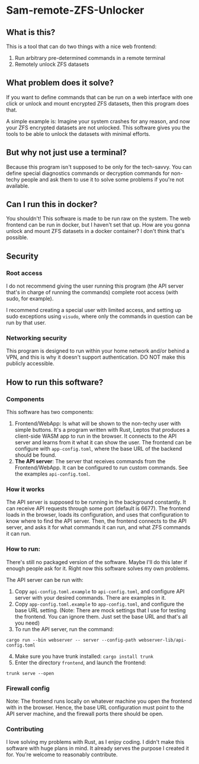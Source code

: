 # Sam-remote-ZFS-Unlocker

## What is this?

This is a tool that can do two things with a nice web frontend:

1. Run arbitrary pre-determined commands in a remote terminal
2. Remotely unlock ZFS datasets

## What problem does it solve?

If you want to define commands that can be run on a web interface with one click or unlock and mount encrypted ZFS datasets, then this program does that.

A simple example is: Imagine your system crashes for any reason, and now your ZFS encrypted datasets are not unlocked. This software gives you the tools to be able to unlock the datasets with minimal efforts.

## But why not just use a terminal?

Because this program isn't supposed to be only for the tech-savvy. You can define special diagnostics commands or decryption commands for non-techy people and ask them to use it to solve some problems if you're not available.

## Can I run this in docker?

You shouldn't! This software is made to be run raw on the system. The web frontend can be run in docker, but I haven't set that up. How are you gonna unlock and mount ZFS datasets in a docker container? I don't think that's possible.

## Security

### Root access

I do not recommend giving the user running this program (the API server that's in charge of running the commands) complete root access (with sudo, for example).

I recommend creating a special user with limited access, and setting up sudo exceptions using `visudo`, where only the commands in question can be run by that user.

### Networking security

This program is designed to run within your home network and/or behind a VPN, and this is why it doesn't support authentication. DO NOT make this publicly accessible.

## How to run this software?

### Components

This software has two components:

1. Frontend/WebApp: Is what will be shown to the non-techy user with simple buttons. It's a program written with Rust, Leptos that produces a client-side WASM app to run in the browser. It connects to the API server and learns from it what it can show the user. The frontend can be configure with `app-config.toml`, where the base URL of the backend should be found.
2. **The API server**: The server that receives commands from the Frontend/WebApp. It can be configured to run custom commands. See the examples `api-config.toml`.

### How it works

The API server is supposed to be running in the background constantly. It can receive API requests through some port (default is 6677). The frontend loads in the browser, loads its configuration, and uses that configuration to know where to find the API server. Then, the frontend connects to the API server, and asks it for what commands it can run, and what ZFS commands it can run.

### How to run:

There's still no packaged version of the software. Maybe I'll do this later if enough people ask for it. Right now this software solves my own problems.

The API server can be run with:

1. Copy `api-config.toml.example` to `api-config.toml`, and configure API server with your desired commands. There are examples in it.
2. Copy `app-config.toml.example` to `app-config.toml`, and configure the base URL setting. (Note: There are mock settings that I use for testing the frontend. You can ignore them. Just set the base URL and that's all you need)
3. To run the API server, run the command:

```
cargo run --bin webserver -- server --config-path webserver-lib/api-config.toml
```

4. Make sure you have trunk installed: `cargo install trunk`
5. Enter the directory `frontend`, and launch the frontend:

```
trunk serve --open
```

### Firewall config

Note: The frontend runs locally on whatever machine you open the frontend with in the browser. Hence, the base URL configuration must point to the API server machine, and the firewall ports there should be open.

### Contributing

I love solving my problems with Rust, as I enjoy coding. I didn't make this software with huge plans in mind. It already serves the purpose I created it for. You're welcome to reasonably contribute.
